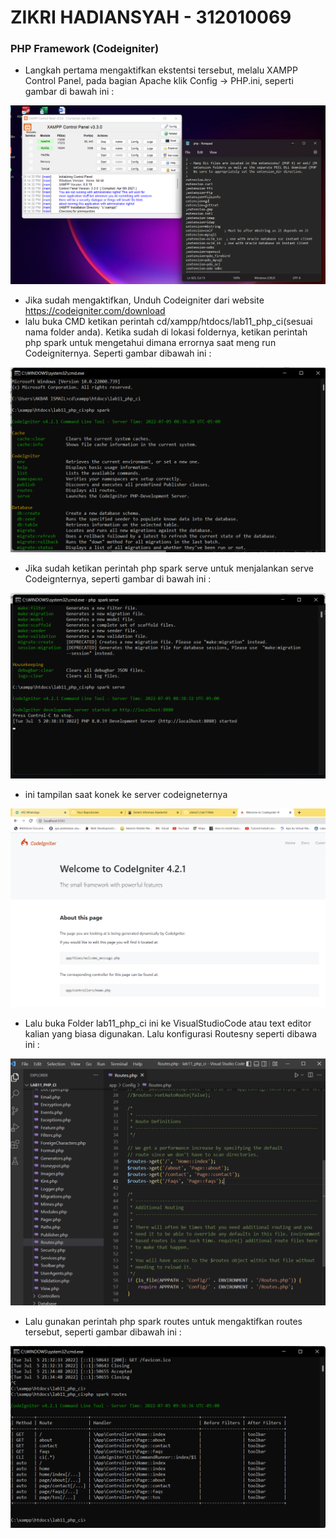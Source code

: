 # ZIKRI HADIANSYAH - 312010069
### PHP Framework (Codeigniter)

- Langkah pertama mengaktifkan ekstentsi tersebut, melalu XAMPP Control Panel, pada bagian
Apache klik Config -> PHP.ini, seperti gambar di bawah ini :

![gambar](screenshootLab11/ss1.png)

- Jika sudah mengaktifkan, Unduh Codeigniter dari website https://codeigniter.com/download
- lalu buka CMD ketikan perintah cd/xampp/htdocs/lab11_php_ci(sesuai nama folder anda). Ketika sudah di lokasi foldernya, ketikan
perintah php spark untuk mengetahui dimana errornya saat meng run Codeigniternya. Seperti gambar dibawah ini :

![gambar](screenshootLab11/ss2.png)

- Jika sudah ketikan perintah php spark serve untuk menjalankan serve Codeignternya, seperti gambar di bawah ini :

![gambar](screenshootLab11/ss3.png)

- ini tampilan saat konek ke server codeigneternya 

![gambar](screenshootLab11/ss4.png)

- Lalu buka Folder lab11_php_ci ini ke VisualStudioCode atau text editor kalian yang biasa digunakan. Lalu konfigurasi Routesny seperti dibawa ini :


![gambar](screenshootLab11/ss5.png)

- Lalu gunakan perintah php spark routes untuk mengaktifkan routes tersebut, seperti gambar dibawah ini :

![gambar](screenshootLab11/ss6.png)

